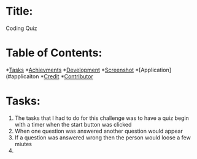 # Title:
Coding Quiz

# Table of Contents:
*[Tasks](#tasks)
*[Achievments](#achievements)
*[Development](#development)
*[Screenshot](#screenshot)
*[Application](#applicaiton
*[Credit](#credit)
*[Contributor](#contributor)

# Tasks:
1. The tasks that I had to do for this challenge was to have a quiz begin with a timer when the start button was clicked
2. When one question was answered another question would appear
3. If a question was answered wrong then the person would loose a few miutes
4. 

